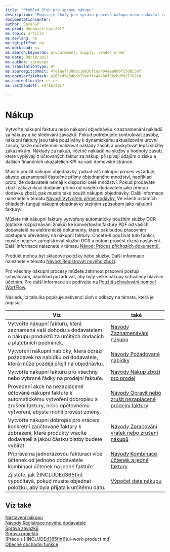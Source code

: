 ```yaml
---
title: "Přehled úloh pro správu nákupu"
description: "Popisuje úkoly pro správu procesů nákupu nebo zadávání zakázek, včetně způsobu jak fungují faktury a nákupní příkazy."
documentationcenter: 
author: SorenGP
ms.prod: dynamics-nav-2017
ms.topic: article
ms.devlang: na
ms.tgt_pltfrm: na
ms.workload: na
ms.search.keywords: procurement, supply, vendor order
ms.date: 08/10/2017
ms.author: sgroespe
ms.translationtype: HT
ms.sourcegitcommit: 4fefaef7380ac10836fcac404eea006f55d8556f
ms.openlocfilehash: a265cd9e34bd379a6ffc4e7b8f5bcbdfd25702cd
ms.contentlocale: cs-cz
ms.lasthandoff: 10/16/2017

---
```

# <a name="purchasing"></a>Nákup
Vytvořte nákupní fakturu nebo nákupní objednávku k zaznamenání nákladů za nákupy a ke sledování závazků. Pokud potřebujete kontrolovat zásoby, nákupní faktury jsou také používány k dynamickému aktualizování úrovní zásob, takže můžete minimalizovat náklady zásob a poskytovat lepší služby zákazníkům. Náklady za nákup, včetně nákladů na služby a hodnoty zásob, které vyplývají z účtovaných faktur za nákup, přispívají údajům o zisku a dalších finančních ukazatelích KPI na vaší domovské stránce.

Musíte použít nákupní objednávky, pokud váš nákupní proces vyžaduje, abyste zaznamenali částečné příjmy objednaného množství, například proto, že dodavatelé nemají k dispozici celé množství. Pokud prodáváte zboží zákazníkovi dodáním přímo od vašeho  dodavatele jako přímou dodávku zboží, pak musíte také použít nákupní objednávky. Další informace naleznete v tématu [Návod: Vytvoření přímé dodávky.](sales-how-drop-shipment.md) Ve všech ostatních ohledech fungují nákupní objednávky stejným způsobem jako nákupní faktury.

Můžete mít nákupní faktury vytvořeny automaticky použitím služby OCR (optické rozpoznávání znaků) ke konvertování faktury PDF od vašich dodavatelů na elektronické dokumenty, které pak budou pracovním postupem převedeny na nákupní faktury. Chcete-li používat tuto funkci, musíte nejprve zaregistrovat službu OCR a potom provést různá nastavení. Další informace naleznete v tématu [Návod: Proces příchozích dokumentů.](across-process-income-documents.md)      

Produkt mohou být skladové položky nebo služby. Další informace naleznete v tématu [Návod: Registrovat nového zboží](inventory-how-register-new-items.md).

Pro všechny nákupní procesy můžete zahrnout pracovní postup schvalování, například požadovat, aby byly velké nákupy schváleny hlavním účetním. Pro další informace se podívejte na [Použití schvalování pomocí WorfFlow](across-how-use-approval-workflows.md).

Následující tabulka popisuje sekvenci úloh s odkazy na témata, která je popisují.

| Viz | také |
| --- | --- |
| Vytvořte nákupní fakturu, která zaznamená vaši dohodu s dodavatelem o nákupu produktů za určitých dodacích a platebních podmínek. |[Návody Zaznamenávání nákupu](purchasing-how-record-purchases.md) |
|Vytvoření nákupní nabídky, která odráží požadavek na nabídku od dodavatele, která může později přejít na objednávku.|[Návody Požadované nabídky](purchasing-how-request-quotes.md)|
| Vytvořte nákupní fakturu pro všechny nebo vybrané řádky na prodejní faktuře. |[Návody Nákup zboží pro prodej](purchasing-how-purchase-products-sale.md) |
| Provedení akce na nezaplacené účtované nákupní faktuře k automatickému vytvoření dobropisu a zrušení faktury, nebo opětovnému vytvoření, abyste mohli provést změny. |[Návody Opravit nebo zrušit nezaplacené prodejní faktury](purchasing-how-correct-cancel-unpaid-purchase-invoices.md) |
| Vytvořte nákupní dobropis pro vrácení konkrétní zaúčtované faktury k zobrazení, které produkty vracíte dodavateli a jakou částku platby budete vybírat. |[Návody Zpracování vratek nebo zrušení nákupů](purchasing-how-register-new-vendors.md) |
|Příprava  na jednorázovou fakturaci více účtenek od jednoho dodavatele kombinací účtenek na jedné faktuře.|[Návody Kombinace účtenek a jedné faktury](purchasing-how-to-combine-receipts.md)|
| Zjistěte, jak [!INCLUDE[d365fin](includes/d365fin_md.md)] vypočítává, pokud musíte objednat položku, aby byla přijata k určitému datu.|[Výpočet data nákupu](purchasing-date-calculation-for-purchases.md)|

## <a name="see-also"></a>Viz také
[Nastavení nákupu](purchasing-setup-purchasing.md)  
[Návody Registrace nového dodavatele](purchasing-how-register-new-vendors.md)  
[Správa závazků](payables-manage-payables.md)  
[Správa projektů](projects-manage-projects.md)    
[Práce s [!INCLUDE[d365fin](includes/d365fin_md.md)]](ui-work-product.md)  
[Obecné obchodní funkce](ui-across-business-areas.md)

## 

